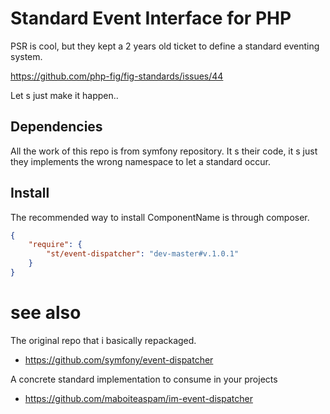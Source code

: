 # Standard Event Interface for PHP

PSR is cool, but they kept a 2 years old ticket to define a standard eventing system.

https://github.com/php-fig/fig-standards/issues/44

Let s just make it happen..

## Dependencies

All the work of this repo is from symfony repository. It s their code,
it s just they implements the wrong namespace
to let a standard occur.

## Install

The recommended way to install ComponentName is through composer.

```json
{
    "require": {
        "st/event-dispatcher": "dev-master#v.1.0.1"
    }
}
```

# see also

The original repo that i basically repackaged.

- https://github.com/symfony/event-dispatcher

A concrete standard implementation to consume in your projects

- https://github.com/maboiteaspam/im-event-dispatcher
